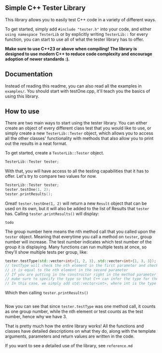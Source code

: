 ## Simple C++ Tester Library
This library allows you to easily test C++ code in a variety of different ways. 

To get started, simply add `#include "tester.h"` into your code, and either `using namespace TesterLib` or by explicitly
writing `TesterLib::` for every function, you can start to use all of what the tester library has to offer. 

**Make sure to use C++23 or above when compiling!
The library is designed to use modern C++ to reduce code 
complexity and encourage adoption of newer standards :).**

## Documentation
Instead of reading this readme, you can also read all the examples in `examples/`. You should start with testOne.cpp, it'll teach
you the basics of using this library. 

## How to use
There are two main ways to start using the tester library. You can either create an object of every different class test
that you would like to use, or simply create a new `TesterLib::Tester` object, which allows you to access all the 
other classes' functionality with methods that also allow you to print out the results in a neat format. 

To get started, create a `TesterLib::Tester` object.
```c++
TesterLib::Tester tester;
```
With that, you will have access to all the testing capabilities that it has to offer. Let's try to compare two values for now.
```c++
TesterLib::Tester tester;
tester.testOne(1, 2); 
tester.printResults();
```
Great! `tester.testOne(1, 2)` will return a new `Result` object that can be used on its own, but it will also be added
to the list of Results that `tester` has. Calling `tester.printResults()` will display:
```shell
todo
```
The group number here means the nth method call that you called upon the `tester` object. Meaning that everytime you
call a method on `tester`, group number will increase. The test number indicates which test number of the group it is 
displaying. Many functions can run multiple tests at once, so they'll show multiple tests per group, like:
```c++
tester.testType(std::vector<int>{1, 2, 3}, std::vector<int>{1, 3, 3});
// testType will check the nth element in the first parameter and check if
// it is equal to the nth element in the second parameter
// If you are putting in the constructor right in the method parameter
// make sure to specify the type so that C++ can infer the type for the template.
// In this case, we simply add std::vector<int>, where int is the type we want to test.
```
Which then calling `tester.printResults()`
```shell

```
Now you can see that since `tester.testType` was one method call, it counts as one group number, while the nth element
or test counts as the test number, hence why we have 3.

That is pretty much how the entire library works!
All the functions and classes have detailed descriptions on what they do, along with the template arguments,
parameters and return values are written in the code.

If you want to see a detailed use of the library, see `reference.md`